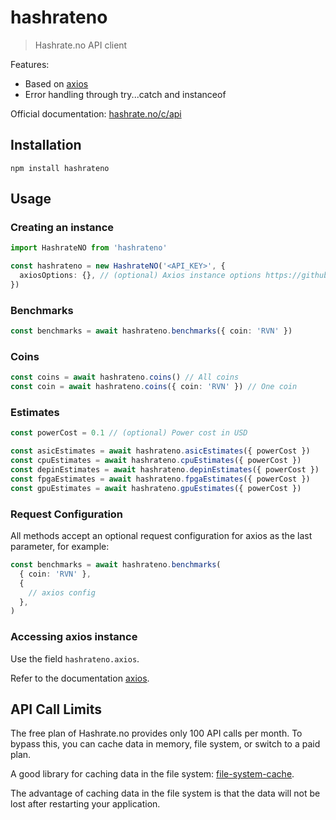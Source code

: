 # hashrateno

> Hashrate.no API client

Features:

- Based on [axios](https://github.com/axios/axios)
- Error handling through try...catch and instanceof

Official documentation: [hashrate.no/c/api](https://hashrate.no/c/api)

## Installation

```shell
npm install hashrateno
```

## Usage

### Creating an instance

```typescript
import HashrateNO from 'hashrateno'

const hashrateno = new HashrateNO('<API_KEY>', {
  axiosOptions: {}, // (optional) Axios instance options https://github.com/axios/axios
})
```

### Benchmarks

```typescript
const benchmarks = await hashrateno.benchmarks({ coin: 'RVN' })
```

### Coins

```typescript
const coins = await hashrateno.coins() // All coins
const coin = await hashrateno.coins({ coin: 'RVN' }) // One coin
```

### Estimates

```typescript
const powerCost = 0.1 // (optional) Power cost in USD

const asicEstimates = await hashrateno.asicEstimates({ powerCost })
const cpuEstimates = await hashrateno.cpuEstimates({ powerCost })
const depinEstimates = await hashrateno.depinEstimates({ powerCost })
const fpgaEstimates = await hashrateno.fpgaEstimates({ powerCost })
const gpuEstimates = await hashrateno.gpuEstimates({ powerCost })
```

### Request Configuration

All methods accept an optional request configuration for axios as the last
parameter, for example:

```typescript
const benchmarks = await hashrateno.benchmarks(
  { coin: 'RVN' },
  {
    // axios config
  },
)
```

### Accessing axios instance

Use the field `hashrateno.axios`.

Refer to the documentation [axios](https://github.com/axios/axios).

## API Call Limits

The free plan of Hashrate.no provides only 100 API calls per month. To bypass
this, you can cache data in memory, file system, or switch to a paid plan.

A good library for caching data in the file system:
[file-system-cache](https://github.com/philcockfield/file-system-cache).

The advantage of caching data in the file system is that the data will not be
lost after restarting your application.
